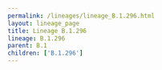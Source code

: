 ```yaml
---
permalink: /lineages/lineage_B.1.296.html
layout: lineage_page
title: Lineage B.1.296
lineage: B.1.296
parent: B.1
children: ['B.1.296']
---
```

